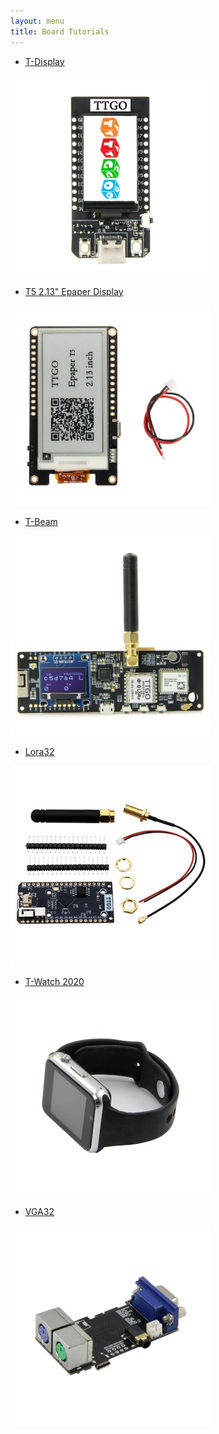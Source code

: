```yaml
---
layout: menu 
title: Board Tutorials
---
```


- [T-Display](t-display)

[![T-Display](t-display-phone.jpg)](t-display)

- [T5 2.13" Epaper Display](t5-2.13)

[![T5 2.13"](t5-2.13-phone.jpg)](t5-2.13.html)

- [T-Beam](t-beam)

[![T-Beam](t-beam-phone.jpg)](t-beam.html)

- [Lora32](lora32)

[![Lora32](lora32-phone.jpg)](lora32.html)

- [T-Watch 2020](t-watch-2020)

[![T-Watch 2020](t-watch-2020-phone.png)](t-watch-2020.html)

- [VGA32](vga32)

[![VGA33](vga32-phone.jpg)](vga32.html)
